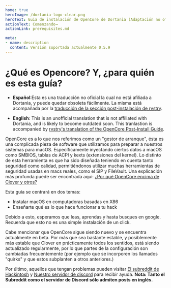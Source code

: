 ```yaml
---
home: true
heroImage: /dortania-logo-clear.png
heroText: Guia de instalación de OpenCore de Dortania (Adaptación no oficial al español)
actionText: Comenzando→
actionLink: prerequisites.md

meta:
- name: description
  content: Versión soportada actualmente 0.5.9
---
```


# ¿Qué es Opencore? Y, ¿para quién es esta guía?

* **Español**:Esta es una traducción no oficial la cual no está afiliada a Dortania, y puede quedar obsoleta fácilmente. La misma está acompañada por la [traducción de la sección post-instalación de rvstry](https://github.com/rvstry/OpenCore-Post-Install).

* **English**: This is an unofficial translation that is not affiliated with Dortania, and is likely to become outdated soon. This tranlastion is accompanied by [rvstry's translation of the OpenCore Post-Install Guide](https://github.com/rvstry/OpenCore-Post-Install).

OpenCore es a lo que nos referimos como un "gestor de arranque", ésta es una complicada pieza de software que utilizamos para preparar a nuestros sistemas para macOS. Específicamente inyectando ciertos datos a macOS como SMBIOS, tablas de ACPI y kexts (extensiones del kernel). Lo distinto de esta herramienta es que ha sido diseñada teniendo en cuenta tanto seguridad como calidad, permitiéndonos utilizar muchas herramientas de seguridad usadas en macs reales, como el SIP y FileVault. Una explicación más profunda puede ser encontrada aquí: [¿Por qué OpenCore encima de Clover y otros?](why-oc.md)

Esta guía se centrará en dos temas:

* Instalar macOS en computadoras basadas en X86
* Enseñarte qué es lo que hace funcionar a tu hack

Debido a esto, esperamos que leas, aprendas y hasta busques en google. Recuerda que esto no es una simple instalación de un click.

Cabe mencionar que OpenCore sigue siendo nuevo y se encuentra actualmente en beta. Por más que sea bastante estable, y posiblemente más estable que Clover en prácticamente todos los sentidos, está siendo actualizado regularmente, por lo que partes de la configuración son cambiadas frecuentemente (por ejemplo que se incorporen los llamados "quirks" y que estos subplanten a otros anteriores.)

Por último, aquellos que tengan problemas pueden visitar [El subreddit de Hackintosh](https://www.reddit.com/r/hackintosh/) y [Nuestro servidor de discord](https://discord.gg/u8V7N5C) para recibir ayuda. 
**Nota: Tanto el Subreddit como el servidor de Discord sólo admiten posts en inglés.** 
